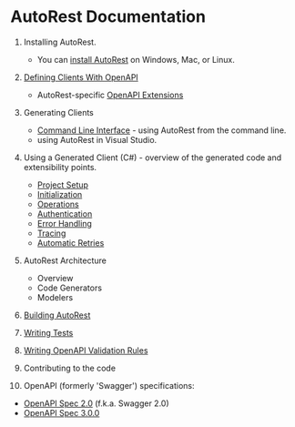 # AutoRest Documentation

1. Installing AutoRest. 
    - You can [install AutoRest](./installing-autorest.md) on Windows, Mac, or Linux.

1. [Defining Clients With OpenAPI](developer/guide/how-autorest-generates-code-from-swagger.md)
    - AutoRest-specific [OpenAPI Extensions](extensions/readme.md)

2. Generating Clients
    - [Command Line Interface](user/command-line-interface.md) - using AutoRest from the command line.
    - using AutoRest in Visual Studio.

3. Using a Generated Client (C#) - overview of the generated code and extensibility points.
    - [Project Setup](client/proj-setup.md)
    - [Initialization](client/init.md)
    - [Operations](client/ops.md)
    - [Authentication](client/auth.md)
    - [Error Handling](client/error.md)
    - [Tracing](client/tracing.md)
    - [Automatic Retries](client/retry.md)

4. AutoRest Architecture
    - Overview
    - Code Generators
    - Modelers

5. [Building AutoRest](developer/guide/building-code.md)

6. [Writing Tests](developer/guide/writing-tests.md)

6. [Writing OpenAPI Validation Rules](https://github.com/Azure/azure-openapi-validator/blob/master/docs/developer/authoring-new-validation-rules.md)

7. Contributing to the code

8. OpenAPI (formerly 'Swagger') specifications:
-  [OpenAPI Spec 2.0](https://github.com/OAI/OpenAPI-Specification/blob/master/versions/2.0.md) (f.k.a. Swagger 2.0)
-  [OpenAPI Spec 3.0.0](https://github.com/OAI/OpenAPI-Specification/blob/master/versions/3.0.0.md) 
